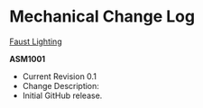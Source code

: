 # Mechanical Change Log 
[Faust Lighting](http://faustlighting.com/)

**ASM1001**
* Current Revision 0.1
* Change Description:
* Initial GitHub release.
